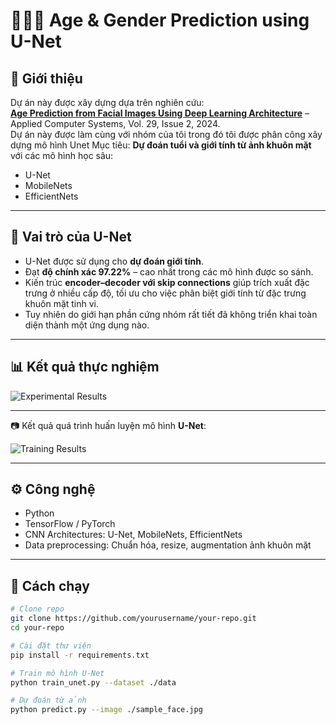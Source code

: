 # 🧑‍🤝‍🧑 Age & Gender Prediction using U-Net

## 📌 Giới thiệu
Dự án này được xây dựng dựa trên nghiên cứu:  
**[Age Prediction from Facial Images Using Deep Learning Architecture](https://doi.org/10.2478/acss-2024-0018)** – Applied Computer Systems, Vol. 29, Issue 2, 2024.  
Dự án này được làm cùng với nhóm của tôi trong đó tôi được phân công xây dựng mô hình Unet 
Mục tiêu: **Dự đoán tuổi và giới tính từ ảnh khuôn mặt** với các mô hình học sâu:
- U-Net  
- MobileNets  
- EfficientNets  

---

## 🔬 Vai trò của U-Net
- U-Net được sử dụng cho **dự đoán giới tính**.  
- Đạt **độ chính xác 97.22%** – cao nhất trong các mô hình được so sánh.  
- Kiến trúc **encoder–decoder với skip connections** giúp trích xuất đặc trưng ở nhiều cấp độ, tối ưu cho việc phân biệt giới tính từ đặc trưng khuôn mặt tinh vi.  
- Tuy nhiên do giới hạn phần cứng nhóm rất tiết đã không triển khai toàn diện thành một ứng dụng nào.
---
## 📊 Kết quả thực nghiệm

![Experimental Results](https://github.com/user-attachments/assets/4d311929-0d78-4683-8991-dcbafe8db68a)

---

📷 Kết quả quá trình huấn luyện mô hình **U-Net**:

![Training Results](https://github.com/user-attachments/assets/ca1e0b33-f2ec-4afa-964e-255417c53dce)

---
## ⚙️ Công nghệ
- Python  
- TensorFlow / PyTorch  
- CNN Architectures: U-Net, MobileNets, EfficientNets  
- Data preprocessing: Chuẩn hóa, resize, augmentation ảnh khuôn mặt  

---

## 🚀 Cách chạy

```bash
# Clone repo
git clone https://github.com/yourusername/your-repo.git
cd your-repo

# Cài đặt thư viện
pip install -r requirements.txt

# Train mô hình U-Net
python train_unet.py --dataset ./data

# Dự đoán từ ảnh
python predict.py --image ./sample_face.jpg

